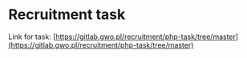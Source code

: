 # Recruitment task

Link for task: [https://gitlab.gwo.pl/recruitment/php-task/tree/master](https://gitlab.gwo.pl/recruitment/php-task/tree/master)
